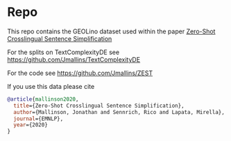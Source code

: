 # Repo

This repo contains the GEOLino dataset used within the paper [Zero-Shot Crosslingual Sentence Simplification](http://link.to.come.later)


For the splits on TextComplexityDE see https://github.com/Jmallins/TextComplexityDE

For the code see https://github.com/Jmallins/ZEST

If you use this data please cite

```BibTex
@article{mallinson2020,
  title={Zero-Shot Crosslingual Sentence Simplification},
  author={Mallinson, Jonathan and Sennrich, Rico and Lapata, Mirella},
  journal={EMNLP},
  year={2020}
}
```
 
